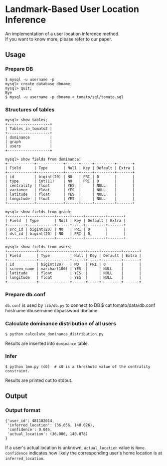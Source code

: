 Landmark-Based User Location Inference
======================
An implementation of a user location inference method.  
If you want to know more, please refer to our paper.

Usage
------
### Prepare DB ###
    $ mysql -u username -p
    mysql> create database dbname;
    mysql> quit;
    Bye
    $ mysql -u username -p dbname < tomato/sql/tomato.sql

### Structures of tables ###
    mysql> show tables;
    +-------------------+
    | Tables_in_tomato2 |
    +-------------------+
    | dominance         |
    | graph             |
    | users             |
    +-------------------+

    mysql> show fields from dominance;
    +------------+------------+------+-----+---------+-------+
    | Field      | Type       | Null | Key | Default | Extra |
    +------------+------------+------+-----+---------+-------+
    | id         | bigint(20) | NO   | PRI | 0       |       |
    | type       | int(11)    | NO   | PRI | 0       |       |
    | centrality | float      | YES  |     | NULL    |       |
    | variance   | float      | YES  |     | NULL    |       |
    | latitude   | float      | YES  |     | NULL    |       |
    | longitude  | float      | YES  |     | NULL    |       |
    +------------+------------+------+-----+---------+-------+

    mysql> show fields from graph;
    +--------+------------+------+-----+---------+-------+
    | Field  | Type       | Null | Key | Default | Extra |
    +--------+------------+------+-----+---------+-------+
    | src_id | bigint(20) | NO   | PRI | 0       |       |
    | dst_id | bigint(20) | NO   | PRI | 0       |       |
    +--------+------------+------+-----+---------+-------+

    mysql> show fields from users;
    +-------------+--------------+------+-----+---------+-------+
    | Field       | Type         | Null | Key | Default | Extra |
    +-------------+--------------+------+-----+---------+-------+
    | id          | bigint(20)   | NO   | PRI | 0       |       |
    | screen_name | varchar(100) | YES  |     | NULL    |       |
    | latitude    | float        | YES  |     | NULL    |       |
    | longitude   | float        | YES  |     | NULL    |       |
    +-------------+--------------+------+-----+---------+-------+

### Prepare db.conf ###
``db.conf`` is used by ``lib/db.py`` to connect to DB
    $ cat tomato/data/db.conf
    hostname
    dbusername
    dbpassword
    dbname

### Calculate dominance distribution of all users ###
    $ python calculate_dominance_distribution.py
Results are inserted into ``dominance`` table.

### Infer ###
    $ python lmm.py [c0]  # c0 is a threshold value of the centrality constraint.
Results are printed out to stdout.

Output
------
### Output format ###
    {'user_id': 481102014,
     'inferred_location': (36.056, 140.026),
     'confidence': 0.045,
     'actual_location': (36.086, 140.078)
    }
If a user's actual location is unknown, ``actual_location`` value is ``None``.  
``confidence`` indicates how likely the corresponding user's home location is at ``inferred_location``.
